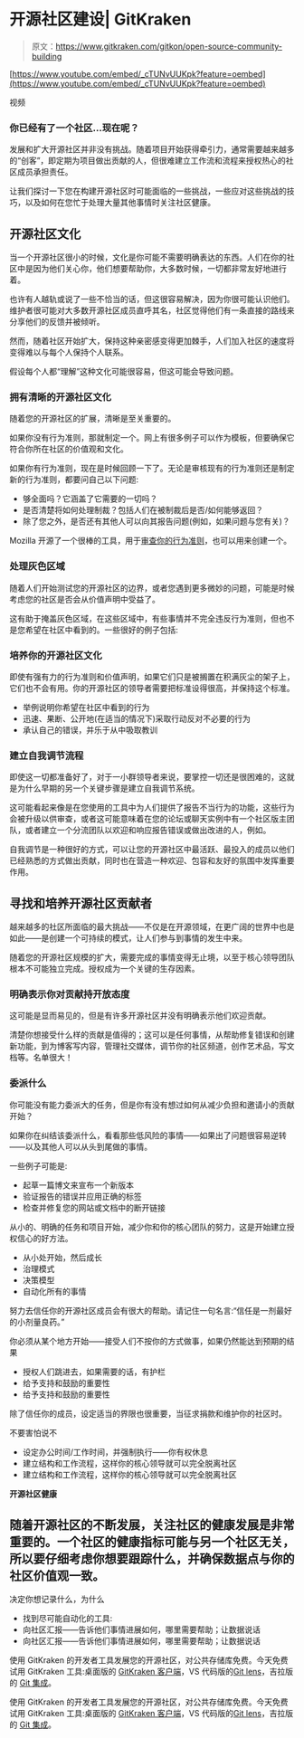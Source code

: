 # 开源社区建设| GitKraken

> 原文：<https://www.gitkraken.com/gitkon/open-source-community-building>

[https://www.youtube.com/embed/_cTUNvUUKpk?feature=oembed](https://www.youtube.com/embed/_cTUNvUUKpk?feature=oembed)

视频

### 你已经有了一个社区…现在呢？

发展和扩大开源社区并非没有挑战。随着项目开始获得牵引力，通常需要越来越多的“创客”，即定期为项目做出贡献的人，但很难建立工作流和流程来授权热心的社区成员承担责任。

让我们探讨一下您在构建开源社区时可能面临的一些挑战，一些应对这些挑战的技巧，以及如何在您忙于处理大量其他事情时关注社区健康。

## **开源社区文化**

当一个开源社区很小的时候，文化是你可能不需要明确表达的东西。人们在你的社区中是因为他们关心你，他们想要帮助你，大多数时候，一切都非常友好地进行着。

也许有人越轨或说了一些不恰当的话，但这很容易解决，因为你很可能认识他们。维护者很可能对大多数开源社区成员直呼其名，社区觉得他们有一条直接的路线来分享他们的反馈并被倾听。

然而，随着社区开始扩大，保持这种亲密感变得更加棘手，人们加入社区的速度将变得难以与每个人保持个人联系。

假设每个人都“理解”这种文化可能很容易，但这可能会导致问题。

### **拥有清晰的开源社区文化**

随着您的开源社区的扩展，清晰是至关重要的。

如果你没有行为准则，那就制定一个。网上有很多例子可以作为模板，但要确保它符合你所在社区的价值观和文化。

如果你有行为准则，现在是时候回顾一下了。无论是审核现有的行为准则还是制定新的行为准则，都要问自己以下问题:

*   够全面吗？它涵盖了它需要的一切吗？
*   是否清楚将如何处理制裁？包括人们在被制裁后是否/如何能够返回？
*   除了您之外，是否还有其他人可以向其报告问题(例如，如果问题与您有关)？

Mozilla 开源了一个很棒的工具，用于[审查你的行为准则](https://mozilla.github.io/diversity-coc-review.io/)，也可以用来创建一个。

### **处理灰色区域**

随着人们开始测试您的开源社区的边界，或者您遇到更多微妙的问题，可能是时候考虑您的社区是否会从价值声明中受益了。

这有助于掩盖灰色区域，在这些区域中，有些事情并不完全违反行为准则，但也不是您希望在社区中看到的。一些很好的例子包括:

### **培养你的开源社区文化**

即使有强有力的行为准则和价值声明，如果它们只是被搁置在积满灰尘的架子上，它们也不会有用。你的开源社区的领导者需要把标准设得很高，并保持这个标准。

*   举例说明你希望在社区中看到的行为
*   迅速、果断、公开地(在适当的情况下)采取行动反对不必要的行为
*   承认自己的错误，并乐于从中吸取教训

### **建立自我调节流程**

即使这一切都准备好了，对于一小群领导者来说，要掌控一切还是很困难的，这就是为什么早期的另一个关键步骤是建立自我调节系统。

这可能看起来像是在您使用的工具中为人们提供了报告不当行为的功能，这些行为会被升级以供审查，或者这可能意味着在您的论坛或聊天实例中有一个社区版主团队，或者建立一个分流团队以欢迎和响应报告错误或做出改进的人，例如。

自我调节是一种很好的方式，可以让您的开源社区中最活跃、最投入的成员以他们已经熟悉的方式做出贡献，同时也在营造一种欢迎、包容和友好的氛围中发挥重要作用。

## **寻找和培养开源社区贡献者**

越来越多的社区所面临的最大挑战——不仅是在开源领域，在更广阔的世界中也是如此——是创建一个可持续的模式，让人们参与到事情的发生中来。

随着您的开源社区规模的扩大，需要完成的事情变得无止境，以至于核心领导团队根本不可能独立完成。授权成为一个关键的生存因素。

### **明确表示你对贡献持开放态度**

这可能是显而易见的，但是有许多开源社区并没有明确表示他们欢迎贡献。

清楚你想接受什么样的贡献是值得的；这可以是任何事情，从帮助修复错误和创建新功能，到为博客写内容，管理社交媒体，调节你的社区频道，创作艺术品，写文档等。名单很大！

### **委派什么**

你可能没有能力委派大的任务，但是你有没有想过如何从减少负担和邀请小的贡献开始？

如果你在纠结该委派什么，看看那些低风险的事情——如果出了问题很容易逆转——以及其他人可以从头到尾做的事情。

一些例子可能是:

*   起草一篇博文来宣布一个新版本
*   验证报告的错误并应用正确的标签
*   检查并修复您的网站或文档中的断开链接

从小的、明确的任务和项目开始，减少你和你的核心团队的努力，这是开始建立授权信心的好方法。

*   从小处开始，然后成长
*   治理模式
*   决策模型
*   自动化所有的事情

努力去信任你的开源社区成员会有很大的帮助。请记住一句名言:“信任是一剂最好的小剂量良药。”

你必须从某个地方开始——接受人们不按你的方式做事，如果仍然能达到预期的结果

*   授权人们跳进去，如果需要的话，有护栏
*   给予支持和鼓励的重要性
*   给予支持和鼓励的重要性

除了信任你的成员，设定适当的界限也很重要，当征求捐款和维护你的社区时。

不要害怕说不

*   设定办公时间/工作时间，并强制执行——你有权休息
*   建立结构和工作流程，这样你的核心领导就可以完全脱离社区
*   建立结构和工作流程，这样你的核心领导就可以完全脱离社区

**开源社区健康**

## 随着开源社区的不断发展，关注社区的健康发展是非常重要的。一个社区的健康指标可能与另一个社区无关，所以要仔细考虑你想要跟踪什么，并确保数据点与你的社区价值观一致。

决定你想记录什么，为什么

*   找到尽可能自动化的工具:
*   向社区汇报——告诉他们事情进展如何，哪里需要帮助；让数据说话
*   向社区汇报——告诉他们事情进展如何，哪里需要帮助；让数据说话

使用 GitKraken 的开发者工具发展您的开源社区，对公共存储库免费。今天免费试用 GitKraken 工具:桌面版的 [GitKraken 客户端](https://www.gitkraken.com/git-client)，VS 代码版的[Git lens](https://www.gitkraken.com/gitlens)，吉拉版的 [Git 集成](https://www.gitkraken.com/git-integration-for-jira)。

使用 GitKraken 的开发者工具发展您的开源社区，对公共存储库免费。今天免费试用 GitKraken 工具:桌面版的 [GitKraken 客户端](https://www.gitkraken.com/git-client)，VS 代码版的[Git lens](https://www.gitkraken.com/gitlens)，吉拉版的 [Git 集成](https://www.gitkraken.com/git-integration-for-jira)。